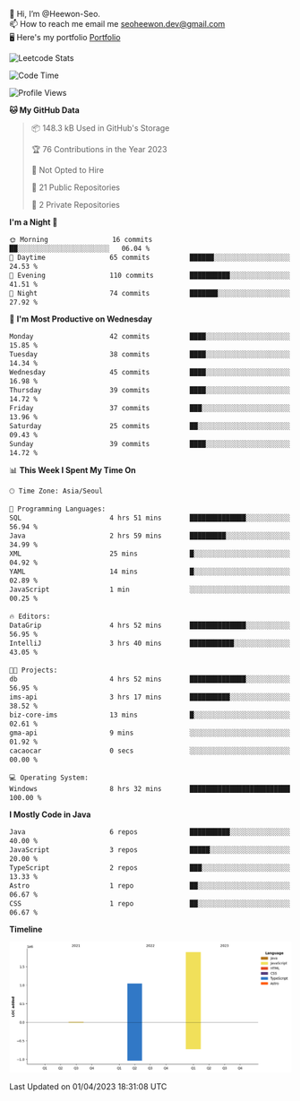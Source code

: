👋 Hi, I’m @Heewon-Seo.  
📫 How to reach me email me seoheewon.dev@gmail.com   
🖥 Here's my portfolio [Portfolio](https://haileynotes.notion.site/HEEWON-SEO-f98fe97412ee4a6a94fd24fe6832f84c)

![Leetcode Stats](https://leetcode.card.workers.dev/?username=Heewon-Seo)

 <!--START_SECTION:waka-->
![Code Time](http://img.shields.io/badge/Code%20Time-367%20hrs%2050%20mins-blue)

![Profile Views](http://img.shields.io/badge/Profile%20Views-0-blue)

**🐱 My GitHub Data** 

> 📦 148.3 kB Used in GitHub's Storage 
 > 
> 🏆 76 Contributions in the Year 2023
 > 
> 🚫 Not Opted to Hire
 > 
> 📜 21 Public Repositories 
 > 
> 🔑 2 Private Repositories 
 > 
**I'm a Night 🦉** 

```text
🌞 Morning                16 commits          ██░░░░░░░░░░░░░░░░░░░░░░░   06.04 % 
🌆 Daytime                65 commits          ██████░░░░░░░░░░░░░░░░░░░   24.53 % 
🌃 Evening                110 commits         ██████████░░░░░░░░░░░░░░░   41.51 % 
🌙 Night                  74 commits          ███████░░░░░░░░░░░░░░░░░░   27.92 % 
```
📅 **I'm Most Productive on Wednesday** 

```text
Monday                   42 commits          ████░░░░░░░░░░░░░░░░░░░░░   15.85 % 
Tuesday                  38 commits          ████░░░░░░░░░░░░░░░░░░░░░   14.34 % 
Wednesday                45 commits          ████░░░░░░░░░░░░░░░░░░░░░   16.98 % 
Thursday                 39 commits          ████░░░░░░░░░░░░░░░░░░░░░   14.72 % 
Friday                   37 commits          ███░░░░░░░░░░░░░░░░░░░░░░   13.96 % 
Saturday                 25 commits          ██░░░░░░░░░░░░░░░░░░░░░░░   09.43 % 
Sunday                   39 commits          ████░░░░░░░░░░░░░░░░░░░░░   14.72 % 
```


📊 **This Week I Spent My Time On** 

```text
🕑︎ Time Zone: Asia/Seoul

💬 Programming Languages: 
SQL                      4 hrs 51 mins       ██████████████░░░░░░░░░░░   56.94 % 
Java                     2 hrs 59 mins       █████████░░░░░░░░░░░░░░░░   34.99 % 
XML                      25 mins             █░░░░░░░░░░░░░░░░░░░░░░░░   04.92 % 
YAML                     14 mins             █░░░░░░░░░░░░░░░░░░░░░░░░   02.89 % 
JavaScript               1 min               ░░░░░░░░░░░░░░░░░░░░░░░░░   00.25 % 

🔥 Editors: 
DataGrip                 4 hrs 52 mins       ██████████████░░░░░░░░░░░   56.95 % 
IntelliJ                 3 hrs 40 mins       ███████████░░░░░░░░░░░░░░   43.05 % 

🐱‍💻 Projects: 
db                       4 hrs 52 mins       ██████████████░░░░░░░░░░░   56.95 % 
ims-api                  3 hrs 17 mins       ██████████░░░░░░░░░░░░░░░   38.52 % 
biz-core-ims             13 mins             █░░░░░░░░░░░░░░░░░░░░░░░░   02.61 % 
gma-api                  9 mins              ░░░░░░░░░░░░░░░░░░░░░░░░░   01.92 % 
cacaocar                 0 secs              ░░░░░░░░░░░░░░░░░░░░░░░░░   00.00 % 

💻 Operating System: 
Windows                  8 hrs 32 mins       █████████████████████████   100.00 % 
```

**I Mostly Code in Java** 

```text
Java                     6 repos             ██████████░░░░░░░░░░░░░░░   40.00 % 
JavaScript               3 repos             █████░░░░░░░░░░░░░░░░░░░░   20.00 % 
TypeScript               2 repos             ███░░░░░░░░░░░░░░░░░░░░░░   13.33 % 
Astro                    1 repo              ██░░░░░░░░░░░░░░░░░░░░░░░   06.67 % 
CSS                      1 repo              ██░░░░░░░░░░░░░░░░░░░░░░░   06.67 % 
```



**Timeline**

![Lines of Code chart](https://raw.githubusercontent.com/Heewon-Seo/Heewon-Seo/main/assets/bar_graph.png)


 Last Updated on 01/04/2023 18:31:08 UTC
<!--END_SECTION:waka-->

